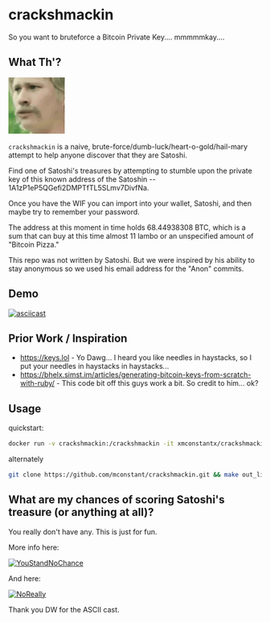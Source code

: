 # crackshmackin 

So you want to bruteforce a Bitcoin Private Key.... mmmmmkay....

## What Th'? 
![WTF](./816523389795434517.gif) 

`crackshmackin` is a naive, brute-force/dumb-luck/heart-o-gold/hail-mary attempt to help anyone discover that they are Satoshi.

Find one of Satoshi's treasures by attempting to stumble upon the private key of this known address of the Satoshin -- 1A1zP1eP5QGefi2DMPTfTL5SLmv7DivfNa.

Once you have the WIF you can import into your wallet, Satoshi, and then maybe try to remember your password. 

The address at this moment in time holds 68.44938308 BTC, which is a sum that can buy at this time almost 11 lambo or an unspecified amount of "Bitcoin Pizza."

This repo was not written by Satoshi. But we were inspired by his ability to stay anonymous so we used his email address for the "Anon" commits.

## Demo

[![asciicast](https://asciinema.org/a/SQzhtgbPwIeJ4CZhFwbLRPURh.png)](https://asciinema.org/a/SQzhtgbPwIeJ4CZhFwbLRPURh)

## Prior Work / Inspiration

- https://keys.lol - Yo Dawg... I heard you like needles in haystacks, so I put your needles in haystacks in haystacks...
- https://bhelx.simst.im/articles/generating-bitcoin-keys-from-scratch-with-ruby/ - This code bit off this guys work a bit. So credit to him... ok?

## Usage

quickstart:
```sh
docker run -v crackshmackin:/crackshmackin -it xmconstantx/crackshmackin
```

alternately
```sh
git clone https://github.com/mconstant/crackshmackin.git && make out_like_a_bandit
```

## What are my chances of scoring Satoshi's treasure (or anything at all)?

You really don't have any. This is just for fun.

More info here: 

[![YouStandNoChance](https://img.youtube.com/vi/S9JGmA5_unY/0.jpg)](https://www.youtube.com/watch?v=S9JGmA5_unY)

And here:

[![NoReally](https://img.youtube.com/vi/lPqFTbGyq8I/0.jpg)](https://www.youtube.com/watch?v=lPqFTbGyq8I&t=1s)


Thank you DW for the ASCII cast.
